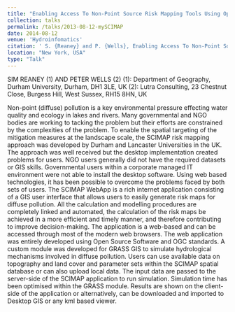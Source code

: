 ```yaml
---
title: "Enabling Access To Non-Point Source Risk Mapping Tools Using Open Source Software And Open Geospatial Consortium (OGC) Standards: The Development Of The SCIMAP Webapp"
collection: talks
permalink: /talks/2013-08-12-mySCIMAP
date: 2014-08-12
venue: 'Hydroinfomatics'
citation: ' S. {Reaney} and P. {Wells}, Enabling Access To Non-Point Source Risk Mapping Tools Using Open Source Software And Open Geospatial Consortium (OGC) Standards: The Development Of The SCIMAP Webapp. Presented at Hydroinfomatics 2014 in New York'
location: "New York, USA"
type: "Talk"
---
```


SIM REANEY (1) AND PETER WELLS (2)
(1): Department of Geography, Durham University, Durham, DH1 3LE, UK
(2): Lutra Consulting, 23 Chestnut Close, Burgess Hill, West Sussex, RH15 8HN, UK

Non-point (diffuse) pollution is a key environmental pressure effecting water quality and ecology in lakes and rivers. Many governmental and NGO bodies are working to tacking the problem but their efforts are constrained by the complexities of the problem. To enable the spatial targeting of the mitigation measures at the landscape scale, the SCIMAP risk mapping approach was developed by Durham and Lancaster Universities in the UK. The approach was well received but the desktop implementation created problems for users.  NGO users generally did not have the required datasets or GIS skills. Governmental users within a corporate managed IT environment were not able to install the desktop software. Using web based technologies, it has been possible to overcome the problems faced by both sets of users.
The SCIMAP WebApp is a rich internet application consisting of a GIS user interface that allows users to easily generate risk maps for diffuse pollution. All the calculation and modelling procedures are completely linked and automated, the calculation of the risk maps be achieved in a more efficient and timely manner, and therefore contributing to improve decision-making. The application is a web-based and can be accessed through most of the modern web browsers. The web application was entirely developed using Open Source Software and OGC standards.
A custom module was developed for GRASS GIS to simulate hydrological mechanisms involved in diffuse pollution. Users can use available data on topography and land cover and parameter sets within the SCIMAP spatial database or can also upload local data. The input data are passed to the server-side of the SCIMAP application to run simulation. Simulation time has been optimised within the GRASS module. Results are shown on the client-side of the application or alternatively, can be downloaded and imported to Desktop GIS or any kml based viewer.
